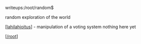 writeups:/root/random$

random exploration of the world

\[[lahilahjoitus](./lahilahjoitus/writeup.md)\] - manipulation of a voting system
nothing here yet

\[[/root](../)\]
